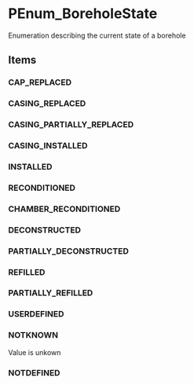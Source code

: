 # PEnum_BoreholeState

Enumeration describing the current state of a borehole

## Items

### CAP_REPLACED


### CASING_REPLACED


### CASING_PARTIALLY_REPLACED


### CASING_INSTALLED


### INSTALLED


### RECONDITIONED


### CHAMBER_RECONDITIONED


### DECONSTRUCTED


### PARTIALLY_DECONSTRUCTED


### REFILLED


### PARTIALLY_REFILLED


### USERDEFINED


### NOTKNOWN
Value is unkown

### NOTDEFINED

